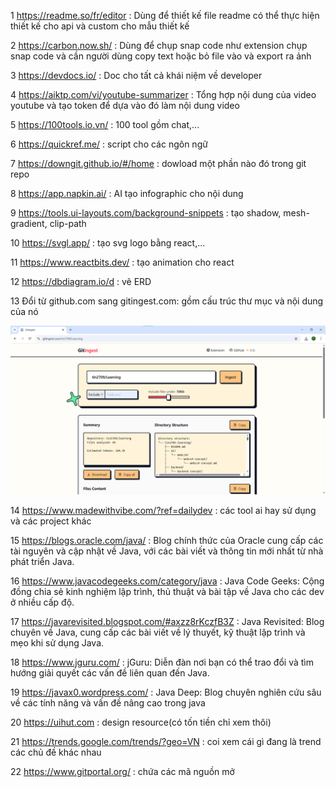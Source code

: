 1 https://readme.so/fr/editor : Dùng để thiết kế file readme có thể thực hiện thiết kế cho api và custom cho mẫu thiết kế

2 https://carbon.now.sh/ : Dùng để chụp snap code như extension chụp snap code và cần người dùng copy text hoặc bỏ file vào và export ra ảnh

3 https://devdocs.io/ : Doc cho tất cả khái niệm về developer

4 https://aiktp.com/vi/youtube-summarizer : Tổng hợp nội dung của video youtube và tạo token để dựa vào đó làm nội dung video 

5 https://100tools.io.vn/ : 100 tool gồm chat,...

6 https://quickref.me/ : script cho các ngôn ngữ

7 https://downgit.github.io/#/home : dowload một phần nào đó trong git repo

8 https://app.napkin.ai/ : AI tạo infographic cho nội dung

9 https://tools.ui-layouts.com/background-snippets : tạo shadow, mesh-gradient, clip-path

10 https://svgl.app/ : tạo svg logo bằng react,...

11 https://www.reactbits.dev/ : tạo animation cho react

12 https://dbdiagram.io/d : vẽ ERD 

13 Đổi từ github.com sang gitingest.com: gồm cấu trúc thư mục và nội dung của nó

![alt text](image.png)

14 https://www.madewithvibe.com/?ref=dailydev : các tool ai hay sử dụng và các project khác

15 https://blogs.oracle.com/java/ : Blog chính thức của Oracle cung cấp các tài nguyên và cập nhật về Java, với các bài viết và thông tin mới nhất từ nhà phát triển Java.

16 https://www.javacodegeeks.com/category/java : Java Code Geeks: Cộng đồng chia sẻ kinh nghiệm lập trình, thủ thuật và bài tập về Java cho các dev ở nhiều cấp độ.

17 https://javarevisited.blogspot.com/#axzz8rKczfB3Z : Java Revisited: Blog chuyên về Java, cung cấp các bài viết về lý thuyết, kỹ thuật lập
trình và mẹo khi sử dụng Java.

18 https://www.jguru.com/ : jGuru: Diễn đàn nơi bạn có thể trao đổi và tìm hướng giải quyết các vấn đề liên quan đến Java.

19 https://javax0.wordpress.com/ : Java Deep: Blog chuyên nghiên cứu sâu về các tính năng và vấn đề nâng cao trong java

20 https://uihut.com : design resource(có tốn tiền chỉ xem thôi)

21 https://trends.google.com/trends/?geo=VN : coi xem cái gì đang là trend các chủ đề khác nhau

22 https://www.gitportal.org/ : chứa các mã nguồn mở